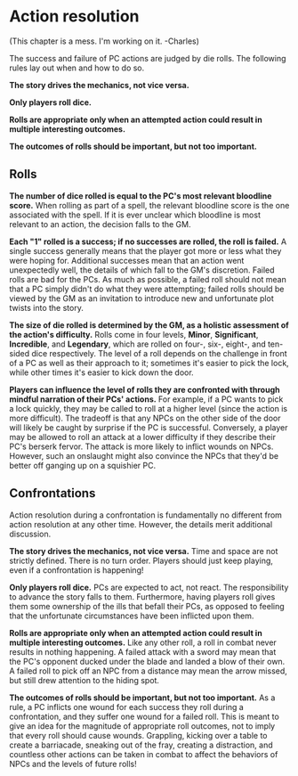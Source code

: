 # Action resolution

(This chapter is a mess. I'm working on it. -Charles)

The success and failure of PC actions are judged by die rolls. The following rules lay out when and how to do so.

**The story drives the mechanics, not vice versa.**

**Only players roll dice.** 

**Rolls are appropriate only when an attempted action could result in multiple interesting outcomes.**

**The outcomes of rolls should be important, but not too important.** 

## Rolls

**The number of dice rolled is equal to the PC's most relevant bloodline score.** When rolling as part of a spell, the relevant bloodline score is the one associated with the spell. If it is ever unclear which bloodline is most relevant to an action, the decision falls to the GM.

**Each "1" rolled is a success; if no successes are rolled, the roll is failed.** A single success generally means that the player got more or less what they were hoping for. Additional successes mean that an action went unexpectedly well, the details of which fall to the GM's discretion. Failed rolls are bad for the PCs. As much as possible, a failed roll should not mean that a PC simply didn't do what they were attempting; failed rolls should be viewed by the GM as an invitation to introduce new and unfortunate plot twists into the story. 

**The size of die rolled is determined by the GM, as a holistic assessment of the action's difficulty.** Rolls come in four levels, **Minor**, **Significant**, **Incredible**, and **Legendary**, which are rolled on four-, six-, eight-, and ten-sided dice respectively. The level of a roll depends on the challenge in front of a PC as well as their approach to it; sometimes it's easier to pick the lock, while other times it's easier to kick down the door. 

**Players can influence the level of rolls they are confronted with through mindful narration of their PCs' actions.** For example, if a PC wants to pick a lock quickly, they may be called to roll at a higher level (since the action is more difficult). The tradeoff is that any NPCs on the other side of the door will likely be caught by surprise if the PC is successful. Conversely, a player may be allowed to roll an attack at a lower difficulty if they describe their PC's berserk fervor. The attack is more likely to inflict wounds on NPCs. However, such an onslaught might also convince the NPCs that they'd be better off ganging up on a squishier PC.

## Confrontations

Action resolution during a confrontation is fundamentally no different from action resolution at any other time. However, the details merit additional discussion.

**The story drives the mechanics, not vice versa.** Time and space are not strictly defined. There is no turn order. Players should just keep playing, even if a confrontation is happening! 

**Only players roll dice.** PCs are expected to act, not react. The responsibility to advance the story falls to them. Furthermore, having players roll gives them some ownership of the ills that befall their PCs, as opposed to feeling that the unfortunate circumstances have been inflicted upon them.

**Rolls are appropriate only when an attempted action could result in multiple interesting outcomes.** Like any other roll, a roll in combat never results in nothing happening. A failed attack with a sword may mean that the PC's opponent ducked under the blade and landed a blow of their own. A failed roll to pick off an NPC from a distance may mean the arrow missed, but still drew attention to the hiding spot. 

**The outcomes of rolls should be important, but not too important.** As a rule, a PC inflicts one wound for each success they roll during a confrontation, and they suffer one wound for a failed roll. This is meant to give an idea for the magnitude of appropriate roll outcomes, not to imply that every roll should cause wounds. Grappling, kicking over a table to create a barriacade, sneaking out of the fray, creating a distraction, and countless other actions can be taken in combat to affect the behaviors of NPCs and the levels of future rolls!
